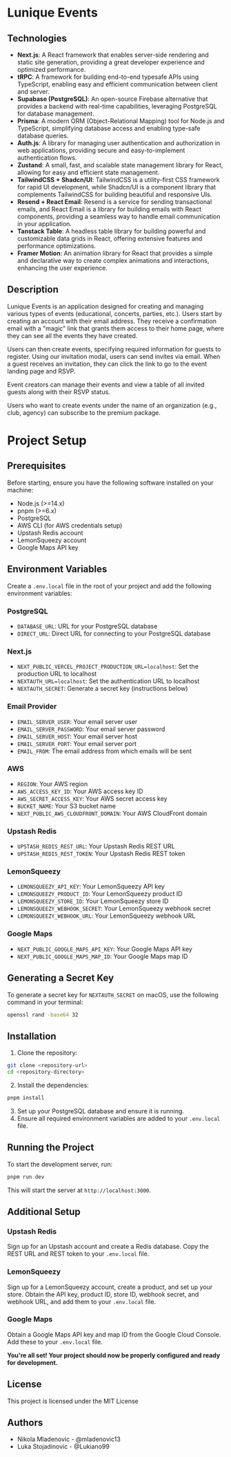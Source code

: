 # Lunique Events

## Technologies

- **Next.js**: A React framework that enables server-side rendering and static site generation, providing a great developer experience and optimized performance.
- **tRPC**: A framework for building end-to-end typesafe APIs using TypeScript, enabling easy and efficient communication between client and server.
- **Supabase (PostgreSQL)**: An open-source Firebase alternative that provides a backend with real-time capabilities, leveraging PostgreSQL for database management.
- **Prisma**: A modern ORM (Object-Relational Mapping) tool for Node.js and TypeScript, simplifying database access and enabling type-safe database queries.
- **Auth.js**: A library for managing user authentication and authorization in web applications, providing secure and easy-to-implement authentication flows.
- **Zustand**: A small, fast, and scalable state management library for React, allowing for easy and efficient state management.
- **TailwindCSS + Shadcn/UI**: TailwindCSS is a utility-first CSS framework for rapid UI development, while Shadcn/UI is a component library that complements TailwindCSS for building beautiful and responsive UIs.
- **Resend + React Email**: Resend is a service for sending transactional emails, and React Email is a library for building emails with React components, providing a seamless way to handle email communication in your application.
- **Tanstack Table**: A headless table library for building powerful and customizable data grids in React, offering extensive features and performance optimizations.
- **Framer Motion**: An animation library for React that provides a simple and declarative way to create complex animations and interactions, enhancing the user experience.


## Description

Lunique Events is an application designed for creating and managing various types of events (educational, concerts, parties, etc.). Users start by creating an account with their email address. They receive a confirmation email with a "magic" link that grants them access to their home page, where they can see all the events they have created.

Users can then create events, specifying required information for guests to register. Using our invitation modal, users can send invites via email. When a guest receives an invitation, they can click the link to go to the event landing page and RSVP.

Event creators can manage their events and view a table of all invited guests along with their RSVP status.

Users who want to create events under the name of an organization (e.g., club, agency) can subscribe to the premium package.

# Project Setup

## Prerequisites

Before starting, ensure you have the following software installed on your machine:
- Node.js (>=14.x)
- pnpm (>=6.x)
- PostgreSQL
- AWS CLI (for AWS credentials setup)
- Upstash Redis account
- LemonSqueezy account
- Google Maps API key

## Environment Variables

Create a `.env.local` file in the root of your project and add the following environment variables:

### PostgreSQL

- `DATABASE_URL`: URL for your PostgreSQL database
- `DIRECT_URL`: Direct URL for connecting to your PostgreSQL database

### Next.js

- `NEXT_PUBLIC_VERCEL_PROJECT_PRODUCTION_URL=localhost`: Set the production URL to localhost
- `NEXTAUTH_URL=localhost`: Set the authentication URL to localhost
- `NEXTAUTH_SECRET`: Generate a secret key (instructions below)

### Email Provider

- `EMAIL_SERVER_USER`: Your email server user
- `EMAIL_SERVER_PASSWORD`: Your email server password
- `EMAIL_SERVER_HOST`: Your email server host
- `EMAIL_SERVER_PORT`: Your email server port
- `EMAIL_FROM`: The email address from which emails will be sent

### AWS

- `REGION`: Your AWS region
- `AWS_ACCESS_KEY_ID`: Your AWS access key ID
- `AWS_SECRET_ACCESS_KEY`: Your AWS secret access key
- `BUCKET_NAME`: Your S3 bucket name
- `NEXT_PUBLIC_AWS_CLOUDFRONT_DOMAIN`: Your AWS CloudFront domain

### Upstash Redis

- `UPSTASH_REDIS_REST_URL`: Your Upstash Redis REST URL
- `UPSTASH_REDIS_REST_TOKEN`: Your Upstash Redis REST token

### LemonSqueezy

- `LEMONSQUEEZY_API_KEY`: Your LemonSqueezy API key
- `LEMONSQUEEZY_PRODUCT_ID`: Your LemonSqueezy product ID
- `LEMONSQUEEZY_STORE_ID`: Your LemonSqueezy store ID
- `LEMONSQUEEZY_WEBHOOK_SECRET`: Your LemonSqueezy webhook secret
- `LEMONSQUEEZY_WEBHOOK_URL`: Your LemonSqueezy webhook URL

### Google Maps

- `NEXT_PUBLIC_GOOGLE_MAPS_API_KEY`: Your Google Maps API key
- `NEXT_PUBLIC_GOOGLE_MAPS_MAP_ID`: Your Google Maps map ID

## Generating a Secret Key

To generate a secret key for `NEXTAUTH_SECRET` on macOS, use the following command in your terminal:

```sh
openssl rand -base64 32
```

## Installation
1. Clone the repository:
```sh
git clone <repository-url>
cd <repository-directory>
```
2. Install the dependencies:
```sh
pnpm install
```
3. Set up your PostgreSQL database and ensure it is running.
4. Ensure all required environment variables are added to your `.env.local` file.

## Running the Project

To start the development server, run:
```sh
pnpm run dev
```
This will start the server at `http://localhost:3000`.

## Additional Setup

### Upstash Redis
Sign up for an Upstash account and create a Redis database. Copy the REST URL and REST token to your `.env.local` file.

### LemonSqueezy
Sign up for a LemonSqueezy account, create a product, and set up your store. Obtain the API key, product ID, store ID, webhook secret, and webhook URL, and add them to your `.env.local` file.

### Google Maps
Obtain a Google Maps API key and map ID from the Google Cloud Console. Add these to your `.env.local` file.

**You're all set! Your project should now be properly configured and ready for development.**

## License
This project is licensed under the MIT License

## Authors
- Nikola Mladenovic - @mladenovic13
- Luka Stojadinovic - @Lukiano99